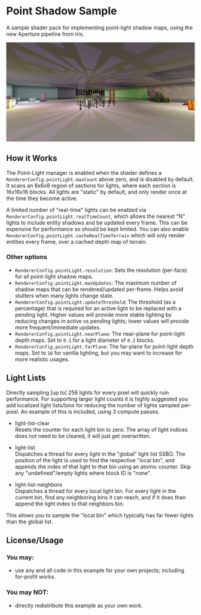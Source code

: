 # Point Shadow Sample
A sample shader pack for implementing point-light shadow maps, using the new Aperture pipeline from Iris.

![preview](media/preview.jpg)


## How it Works
The Point-Light manager is enabled when the shader defines a `RendererConfig.pointLight.maxCount` above zero, and is disabled by default. It scans an 8x6x8 region of sections for lights, where each section is 16x16x16 blocks. All lights are "static" by default, and only render once at the time they become active.

A limited number of "real-time" lights can be enabled via `RendererConfig.pointLight.realTimeCount`, which allows the nearest "N" lights to include entity shadows and be updated every frame. This can be expensive for performance so should be kept limited. You can also enable `RendererConfig.pointLight.cacheRealTimeTerrain` which will only render entities every frame, over a cached depth map of terrain.

### Other options
- `RendererConfig.pointLight.resolution`: Sets the resolution (per-face) for all point-light shadow maps.
- `RendererConfig.pointLight.maxUpdates`: The maximum number of shadow maps that can be rendered/updated per-frame. Helps avoid stutters when many lights change state.
- `RendererConfig.pointLight.updateThreshold`: The threshold (as a percentage) that is required for an active light to be replaced with a pending light. Higher values will provide more stable lighting by reducing changes in active vs pending lights; lower values will provide more frequent/immediate updates.
- `RendererConfig.pointLight.nearPlane`: The near-plane for point-light depth maps. Set to `0.1` for a light diameter of `0.2` blocks.
- `RendererConfig.pointLight.farPlane`: The far-plane for point-light depth maps. Set to `16` for vanilla lighting, but you may want to increase for more realistic usages.


## Light Lists
Directly sampling [up to] 256 lights for every pixel will quickly ruin performance. For supporting larger light counts it is highly suggested you add localized light lists/bins for reducing the number of lights sampled per-pixel. An example of this is included, using 3 compute passes.

- light-list-clear  
Resets the counter for each light bin to zero. The array of light indices does not need to be cleared, it will just get overwritten.

- light-list  
Dispatches a thread for every light in the "global" light list SSBO. The position of the light is used to find the respective "local bin", and appends the index of that light to that bin using an atomic counter. Skip any "undefined"/empty lights where block ID is "none".

- light-list-neighbors  
Dispatches a thread for every local light bin. For every light in the current bin, find any neighboring bins it can reach, and if it does than append the light index to that neighbors bin.

This allows you to sample the "local bin" which typically has far fewer lights than the global list.


## License/Usage
### You may:
- use any and all code in this example for your own projects; including for-profit works.

### You may NOT:
- directly redistribute this example as your own work.
